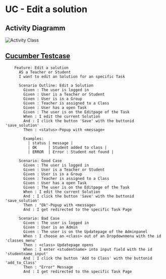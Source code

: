 UC - Edit a solution
=========================

Activity Diagramm
-----------------
![Activity Class](https://raw.githubusercontent.com/Unk3wn/TaskHub---Documentation/main/UC/UseCases/EditSolution/EditSolution.png)

[Cucumber Testcase](https://github.com/Unk3wn/TaskHub---Codebase/blob/master/CucumberTests/src/test/resource/EditASolution.feature)
----------------
        Feature: Edit a solution
          AS a Teacher or Student
          I want to edit an Solution for an specific Task

          Scenario Outline: Edit a Solution
            Given : The user is logged in
            Given : User is a Teacher or Student
            Given : User is in a Group
            Given : Teacher is assigned to a Class
            Given : User has a open Task
            Given : The user is on the Editpage of the Task
            When : I edit the current Solution
            And : I click the button 'Save' with the buttonid 'save_solution'
            Then : <status>-Popup with <message>

            Examples:
              | status | message |
              | OK     | Student added to class |
              | ERROR  | Error : Student not found |

          Scenario: Good Case
            Given : The user is logged in
            Given : User is a Teacher or Student
            Given : User is in a Group
            Given : Teacher is assigned to a Class
            Given : User has a open Task
            Given : The user is on the Editpage of the Task
            When : I edit the current Solution
            And : I click the button 'Save' with the buttonid 'save_solution'
            Then : "Ok"-Popup with <message>
            And : I get redirected to the specific Task Page

          Scenario: Bad Case
            Given : The user is logged in
            Given : User is an Admin
            Given : The user is on the Updatepage of the Adminpanel
            When : I choose an <class> out of an Dropdownmenu with the id 'classes_menu'
            Then : <class> Updatepage opens
            When : I enter <studentname> into input field with the id 'studentname_input'
            And : I click the button 'Add to Class' with the buttonid 'add_to_Class'
            Then : "Error" Message
            And : I get redirected to the specific Task Page
